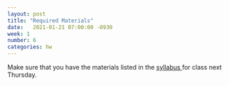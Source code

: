 ```yaml
---
layout: post
title: "Required Materials"
date:   2021-01-21 07:00:00 -0930
week: 1
number: 6
categories: hw
---
```


Make sure that you have the materials listed in the [ syllabus ](https://physcpu1.caseyanderson.com/syllabus.html) for class next Thursday.
